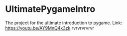 # UltimatePygameIntro
The project for the ultimate introduction to pygame. Link: https://youtu.be/AY9MnQ4x3zk
rvrvrvrvrvr
